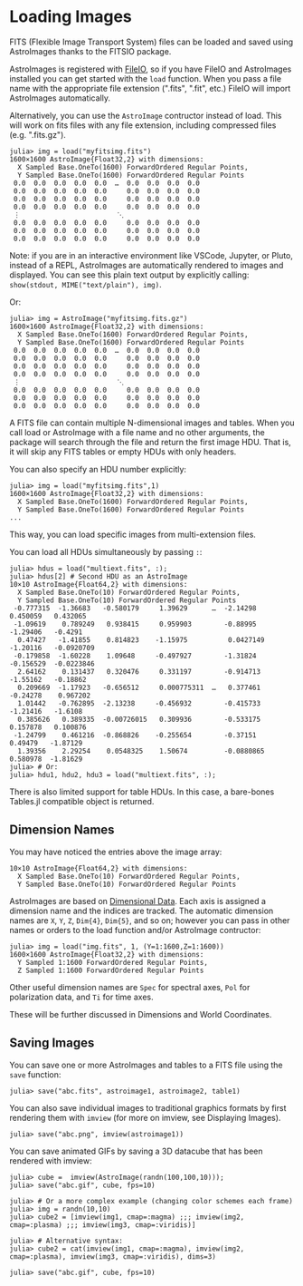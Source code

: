# Loading Images

FITS (Flexible Image Transport System) files can be loaded and saved using AstroImages thanks to the FITSIO package.

AstroImages is registered with [FileIO](https://juliaio.github.io/FileIO.jl/stable/), so if you have FileIO and AstroImages
installed you can get started with the `load` function. When you pass a file name with the appropriate file extension (".fits", ".fit", etc.)
FileIO will import AstroImages automatically.

Alternatively, you can use the `AstroImage` contructor instead of load. This will work on fits files with any file extension, including compressed
files (e.g. ".fits.gz").

```julia-repl
julia> img = load("myfitsimg.fits")
1600×1600 AstroImage{Float32,2} with dimensions:
  X Sampled Base.OneTo(1600) ForwardOrdered Regular Points,
  Y Sampled Base.OneTo(1600) ForwardOrdered Regular Points
 0.0  0.0  0.0  0.0  0.0  …  0.0  0.0  0.0  0.0
 0.0  0.0  0.0  0.0  0.0     0.0  0.0  0.0  0.0
 0.0  0.0  0.0  0.0  0.0     0.0  0.0  0.0  0.0
 0.0  0.0  0.0  0.0  0.0     0.0  0.0  0.0  0.0
 ⋮                        ⋱
 0.0  0.0  0.0  0.0  0.0     0.0  0.0  0.0  0.0
 0.0  0.0  0.0  0.0  0.0     0.0  0.0  0.0  0.0
 0.0  0.0  0.0  0.0  0.0     0.0  0.0  0.0  0.0
```

Note: if you are in an interactive environment like VSCode, Jupyter, or Pluto, instead of a REPL, AstroImages are automatically
rendered to images and displayed. You can see this plain text output by explicitly calling:
`show(stdout, MIME("text/plain"), img)`.

Or:
```julia-repl
julia> img = AstroImage("myfitsimg.fits.gz")
1600×1600 AstroImage{Float32,2} with dimensions:
  X Sampled Base.OneTo(1600) ForwardOrdered Regular Points,
  Y Sampled Base.OneTo(1600) ForwardOrdered Regular Points
 0.0  0.0  0.0  0.0  0.0  …  0.0  0.0  0.0  0.0
 0.0  0.0  0.0  0.0  0.0     0.0  0.0  0.0  0.0
 0.0  0.0  0.0  0.0  0.0     0.0  0.0  0.0  0.0
 0.0  0.0  0.0  0.0  0.0     0.0  0.0  0.0  0.0
 ⋮                        ⋱
 0.0  0.0  0.0  0.0  0.0     0.0  0.0  0.0  0.0
 0.0  0.0  0.0  0.0  0.0     0.0  0.0  0.0  0.0
 0.0  0.0  0.0  0.0  0.0     0.0  0.0  0.0  0.0
```

A FITS file can contain multiple N-dimensional images and tables.
When you call load or AstroImage with a file name and no other arguments, the package will search through the file
and return the first image HDU. That is, it will skip any FITS tables or empty HDUs with only headers.

You can also specify an HDU number explicitly:
```julia-repl
julia> img = load("myfitsimg.fits",1)
1600×1600 AstroImage{Float32,2} with dimensions:
  X Sampled Base.OneTo(1600) ForwardOrdered Regular Points,
  Y Sampled Base.OneTo(1600) ForwardOrdered Regular Points
...
```
This way, you can load specific images from multi-extension files.

You can load all HDUs simultaneously by passing `:`:

```julia-repl
julia> hdus = load("multiext.fits", :);
julia> hdus[2] # Second HDU as an AstroImage
10×10 AstroImage{Float64,2} with dimensions:
  X Sampled Base.OneTo(10) ForwardOrdered Regular Points,
  Y Sampled Base.OneTo(10) ForwardOrdered Regular Points
 -0.777315  -1.36683   -0.580179     1.39629      …  -2.14298     0.450059   0.432065
 -1.09619    0.789249   0.938415     0.959903        -0.88995    -1.29406   -0.4291
  0.47427   -1.41855    0.814823    -1.15975          0.0427149  -1.20116   -0.0920709
 -0.179858  -1.60228    1.09648     -0.497927        -1.31824    -0.156529  -0.0223846
  2.64162    0.131437   0.320476     0.331197        -0.914713   -1.55162   -0.18862
  0.209669  -1.17923   -0.656512     0.000775311  …   0.377461   -0.24278    0.967202
  1.01442   -0.762895  -2.13238     -0.456932        -0.415733   -1.21416   -1.6108
  0.385626   0.389335  -0.00726015   0.309936        -0.533175    0.157878   0.100876
 -1.24799    0.461216  -0.868826    -0.255654        -0.37151     0.49479   -1.87129
  1.39356    2.29254    0.0548325    1.50674         -0.0880865   0.580978  -1.81629
julia> # Or:
julia> hdu1, hdu2, hdu3 = load("multiext.fits", :);
```

There is also limited support for table HDUs. In this case, a bare-bones Tables.jl compatible object is returned.

## Dimension Names
You may have noticed the entries above the image array:
```
10×10 AstroImage{Float64,2} with dimensions:
  X Sampled Base.OneTo(10) ForwardOrdered Regular Points,
  Y Sampled Base.OneTo(10) ForwardOrdered Regular Points
```

AstroImages are based on [Dimensional Data](https://github.com/rafaqz/DimensionalData.jl). Each axis is assigned a dimension name
and the indices are tracked.
The automatic dimension names are `X`, `Y`, `Z`, `Dim{4}`, `Dim{5}`, and so on; however you can pass in other names or orders to the load function and/or AstroImage contructor:

```julia-repl
julia> img = load("img.fits", 1, (Y=1:1600,Z=1:1600))
1600×1600 AstroImage{Float32,2} with dimensions:
  Y Sampled 1:1600 ForwardOrdered Regular Points,
  Z Sampled 1:1600 ForwardOrdered Regular Points
```
Other useful dimension names are `Spec` for spectral axes, `Pol` for polarization data, and `Ti` for time axes.

These will be further discussed in Dimensions and World Coordinates.


## Saving Images
You can save one or more AstroImages and tables to a FITS file using the `save` function:

```julia-repl
julia> save("abc.fits", astroimage1, astroimage2, table1)
```

You can also save individual images to traditional graphics formats by first rendering them with `imview` (for more on imview, see Displaying Images).
```julia-repl
julia> save("abc.png", imview(astroimage1))
```

You can save animated GIFs by saving a 3D datacube that has been rendered with imview:
```julia-repl
julia> cube =  imview(AstroImage(randn(100,100,10)));
julia> save("abc.gif", cube, fps=10)

julia> # Or a more complex example (changing color schemes each frame)
julia> img = randn(10,10)
julia> cube2 = [imview(img1, cmap=:magma) ;;; imview(img2, cmap=:plasma) ;;; imview(img3, cmap=:viridis)]

julia> # Alternative syntax:
julia> cube2 = cat(imview(img1, cmap=:magma), imview(img2, cmap=:plasma), imview(img3, cmap=:viridis), dims=3)

julia> save("abc.gif", cube, fps=10)
```
